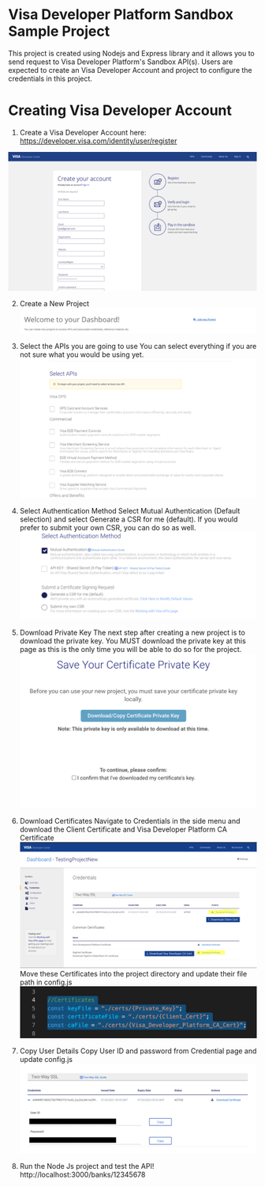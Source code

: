 # Visa Developer Platform Sandbox Sample Project
This project is created using Nodejs and Express library and it allows you to send request to Visa Developer Platform's Sandbox API(s). Users are expected to create an Visa Developer Account and project to configure the credentials in this project. 

# Creating Visa Developer Account
1. Create a Visa Developer Account here:
https://developer.visa.com/identity/user/register

![Visa Developer Platform Signin Page](assets/registerAcc.png)

2. Create a New Project
![Create New Project Screen](assets/newProj.png)

3. Select the APIs you are going to use
You can select everything if you are not sure what you would be using yet.
![Select APIs](assets/selectApis.png)

4. Select Authentication Method
Select Mutual Authentication (Default selection) and select Generate a CSR for me (default). If you would prefer to submit your own CSR, you can do so as well.
![Select Authentication method and Generate a CSR](assets/selectAuthMethod.png)

5. Download Private Key
The next step after creating a new project is to download the private key. You MUST download the private key at this page as this is the only time you will be able to do so for the project.
![Download private key](assets/downloadPrivateKey.png)

6. Download Certificates
Navigate to Credentials in the side menu and download the Client Certificate and Visa Developer Platform CA Certificate
![Download Certs](assets/downloadCerts.png)
Move these Certificates into the project directory and update their file path in config.js 
![Cert Path](assets/certPath.png)

7. Copy User Details
Copy User ID and password from Credential page and update config.js
![Copy Credentials](assets/copyUserAuthDetails.png)

8. Run the Node Js project and test the API!
http://localhost:3000/banks/12345678 